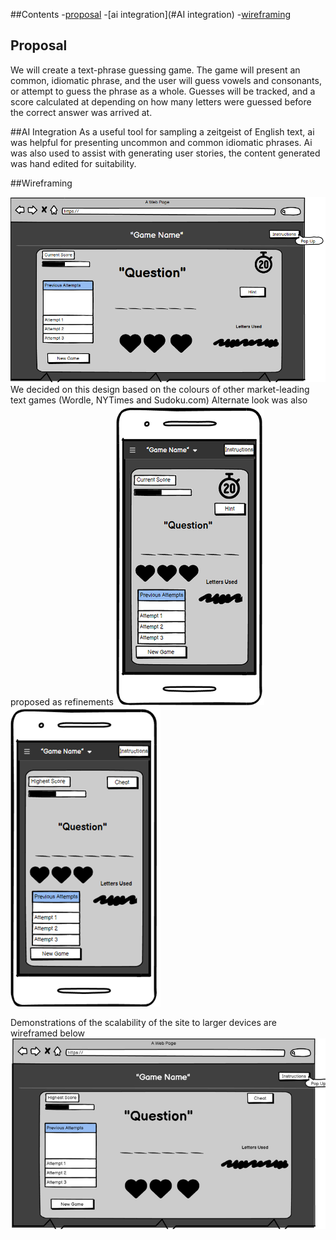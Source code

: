 ##Contents
-[proposal](#proposal)
-[ai integration](#AI integration)
-[wireframing](#wireframing)

## Proposal
We will create a text-phrase guessing game. The game will present an common, idiomatic phrase, and the user will guess vowels and consonants, or attempt to guess the phrase as a whole. Guesses will be tracked, and a score calculated at depending on how many letters were guessed before the correct answer was arrived at.

##AI Integration 
As a useful tool for sampling a zeitgeist of English text, ai was helpful for presenting uncommon and common idiomatic phrases.
Ai was also used to assist with generating user stories, the content generated was hand edited for suitability. 

##Wireframing

![wireframe](/assets/readme/image_2024-11-27_123117416.png)
We decided on this design based on the colours of other market-leading text games (Wordle, NYTimes and Sudoku.com) 
Alternate look was also proposed as refinements
![Wireframe2](/assets/readme/image_2024-11-27_141343866_480.png)
![Wireframe3](/assets/readme/new_phone_480.png)

Demonstrations of the scalability of the site to larger devices are wireframed below
![Wireframe4](/assets/readme/image_2024-11-27_142015802_720.png)